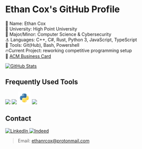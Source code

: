 # Ethan Cox's GitHub Profile
👋 Name: Ethan Cox <br />
🏫 University: High Point University <br />
📜 Major/Minor: Computer Science & Cybersecurity <br />
⚓ Languages: C++, C#, Rust, Python 3, JavaScript, TypeScript <br />
🧰 Tools: Git(Hub), Bash, Powershell <br />
🔥Current Project: reworking competitive programming setup <br />
📧 [ACM Business Card](https://services.acm.org/public/vcard/vcard.cfm?handle=ethancox) <br />

[![GitHub Stats](https://github-readme-stats.vercel.app/api?username=EthanC2&count_private=true&show_icons=true&theme=radical&hide_rank=false)](https://github.com/anuraghazra/github-readme-stats) <br />

## Frequently Used Tools
<code><img height="40" src="https://webforpc.com/wp-content/uploads/2018/03/c-plus-plus-program-logo-image.png"></code>
<code><img height="40" src="https://cdn.hashnode.com/res/hashnode/image/upload/v1534512595400/HkoATH48Q.png?w=400&h=400&fit=crop&crop=entropy&auto=compress"></code>
<code><img height="40" src="https://raw.githubusercontent.com/github/explore/80688e429a7d4ef2fca1e82350fe8e3517d3494d/topics/python/python.png"></code>
<code><img height="40" src="https://user-images.githubusercontent.com/70488531/148706442-ee061aea-e3ba-4c78-af6b-cf39ab8e6e58.png"></code>

## Contact
<a href="https://www.linkedin.com/in/ethan-r-cox/"> <img alt="LinkedIn" src="https://pngimg.com/uploads/linkedIn/linkedIn_PNG13.png" height="40"> </a>
<a href="https://my.indeed.com/p/ethanc-kmww4yy"> <img alt="Indeed" src="https://user-images.githubusercontent.com/70488531/148706685-9275d170-e4a6-499b-9544-101b42ff6460.png" height="40"> </a>
> Email: ethanrcox@protonmail.com
